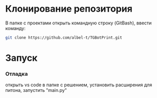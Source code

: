 # Клонирование репозитория
В папке с проектами открыть командную строку (GitBash), ввести команду:
```bash
git clone https://github.com/albel-t/TGBotPrint.git
```
# Запуск
### Отладка
открыть vs code в папке с решением, установить расширения для питона, запустить "main.py"
